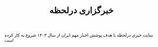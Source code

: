 ﻿---
layout: post
title: خبرگزاری درلحظه
name_en: darlahzeh
company_slug: darlahzeh
logo: 
cover: 
company_count:
founded:
location: ""
total_review: 
total_interview: 
salary_avg: 
salary_min: 
salary_max: 
rate: 
view_count: 
industry: رسانه و انتشارات 
city: تهران, تهران
size_en: S
size: 11-50 نفر
site: https://darlahzeh.news/
---

سایت خبری درلحظه با هدف پوشش اخبار مهم ایران از سال ۱۴۰۳ شروع به کار کرده است